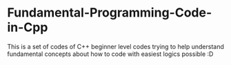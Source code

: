 # Fundamental-Programming-Code-in-Cpp
This is a set of codes of C++ beginner level codes trying to help understand fundamental concepts about how to code with easiest logics possible :D

